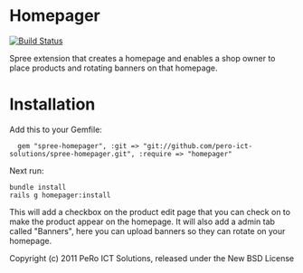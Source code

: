 Homepager
=========

[![Build Status](https://secure.travis-ci.org/pero-ict-solutions/spree-homepager.png)](http://travis-ci.org/pero-ict-solutions/spree-homepager)

Spree extension that creates a homepage and enables a shop owner to place products and rotating banners on that homepage.

Installation
============

Add this to your Gemfile:

      gem "spree-homepager", :git => "git://github.com/pero-ict-solutions/spree-homepager.git", :require => "homepager"  

Next run:

    bundle install
    rails g homepager:install

This will add a checkbox on the product edit page that you can check on to make the product appear on the homepage.
It will also add a admin tab called "Banners", here you can upload banners so they can rotate on your homepage.

Copyright (c) 2011 PeRo ICT Solutions, released under the New BSD License
